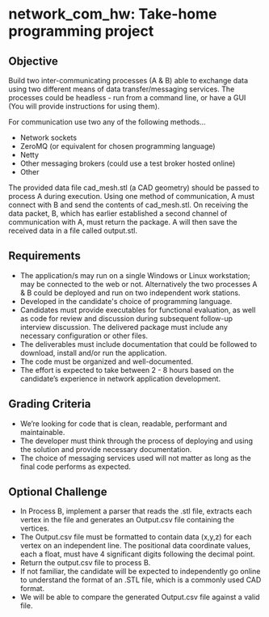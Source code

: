 # network_com_hw: Take-home programming project
## Objective
Build two inter-communicating processes (A & B) able to exchange data using two different means of data transfer/messaging services. The processes could be headless - run from a command line, or have a GUI (You will provide instructions for using them).

For communication use two any of the following methods…
- Network sockets
- ZeroMQ (or equivalent for chosen programming language)
- Netty
- Other messaging brokers (could use a test broker hosted online)
- Other

The provided data file cad_mesh.stl (a CAD geometry) should be passed to process A during execution. Using one method of communication, A must connect with B and send the contents of cad_mesh.stl. On receiving the data packet, B, which has earlier established a second channel of communication with A, must return the package. A will then save the received data in a file called output.stl.

## Requirements
- The application/s may run on a single Windows or Linux workstation; may be connected to the web or not. Alternatively the two processes A & B could be deployed and run on two independent work stations. 
- Developed in the candidate's choice of programming language.
- Candidates must provide executables for functional evaluation, as well as code for review and discussion during subsequent follow-up interview discussion. The delivered package must include any necessary configuration or other files.
- The deliverables must include documentation that could be followed to download, install and/or run the application.
- The code must be organized and well-documented. 
- The effort is expected to take between 2 - 8 hours based on the candidate’s experience in network application development.

## Grading Criteria
- We’re looking for code that is clean, readable, performant and maintainable.
- The developer must think through the process of deploying and using the solution and provide necessary documentation.
- The choice of messaging services used will not matter as long as the final code performs as expected. 

## Optional Challenge
- In Process B, implement a parser that reads the .stl file, extracts each vertex in the file and generates an Output.csv file containing the vertices.
- The Output.csv file must be formatted to contain data (x,y,z) for each vertex on an independent line. The positional data coordinate values, each a float, must have 4 significant digits following the decimal point. 
- Return the output.csv file to process B.
- If not familiar, the candidate will be expected to independently go online to understand the format of an .STL file, which is a commonly used CAD format.
- We will be able to compare the generated Output.csv file against a valid file.
